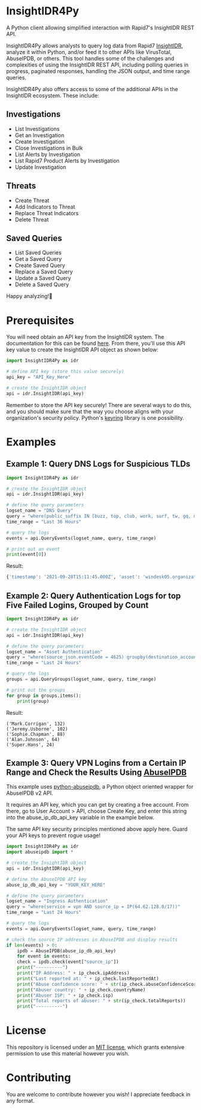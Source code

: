 # InsightIDR4Py
A Python client allowing simplified interaction with Rapid7's InsightIDR REST API.

InsightIDR4Py allows analysts to query log data from Rapid7 [InsightIDR](https://docs.rapid7.com/insightidr/), analyze it within Python, and/or feed it to other APIs like VirusTotal, AbuseIPDB, or others. This tool handles some of the challenges and complexities of using the InsightIDR REST API, including polling queries in progress, paginated responses, handling the JSON output, and time range queries.

InsightIDR4Py also offers access to some of the additional APIs in the InsightIDR ecosystem. These include:
## Investigations
* List Investigations
* Get an Investigation
* Create Investigation
* Close Investigations in Bulk
* List Alerts by Investigation
* List Rapid7 Product Alerts by Investigation
* Update Investigation
## Threats
* Create Threat
* Add Indicators to Threat
* Replace Threat Indicators
* Delete Threat
## Saved Queries
* List Saved Queries
* Get a Saved Query
* Create Saved Query
* Replace a Saved Query
* Update a Saved Query
* Delete a Saved Query

Happy analyzing!:monocle_face:

# Prerequisites
You will need obtain an API key from the InsightIDR system. The documentation for this can be found [here](https://docs.rapid7.com/insight/managing-platform-api-keys/). From there, you'll use this API key value to create the InsightIDR API object as shown below:
```python
import InsightIDR4Py as idr

# define API key (store this value securely)
api_key = "API_Key_Here"

# create the InsightIDR object
api = idr.InsightIDR(api_key)
```
Remember to store the API key securely! There are several ways to do this, and you should make sure that the way you choose aligns with your organization's security policy. Python's [keyring](https://pypi.org/project/keyring/) library is one possibility.

# Examples
## Example 1: Query DNS Logs for Suspicious TLDs
```python
import InsightIDR4Py as idr

# create the InsightIDR object
api = idr.InsightIDR(api_key)

# define the query parameters
logset_name = "DNS Query"
query = "where(public_suffix IN [buzz, top, club, work, surf, tw, gq, ml, cf, biz, tk, cam, xyz, bond])"
time_range = "Last 36 Hours"

# query the logs
events = api.QueryEvents(logset_name, query, time_range)

# print out an event
print(event[0])
```
Result:
```python
{'timestamp': '2021-09-28T15:11:45.000Z', 'asset': 'windesk05.organization.com', 'source_address': '192.168.4.10', 'query': 'regulationprivilegescan.top', 'public_suffix': 'top', 'top_private_domain': 'regulationprivilegescan.top', 'query_type': 'A', 'source_data': '09/28/2021 8:11:45 AM 1480 PACKET  00000076ED1A0140 UDP Rcv 192.168.4.121   c3b3   Q [0001   D   NOERROR] A      (3)regulationprivilegescan(3)top(0)'}
```

## Example 2: Query Authentication Logs for top Five Failed Logins, Grouped by Count
```python
import InsightIDR4Py as idr

# create the InsightIDR object
api = idr.InsightIDR(api_key)

# define the query parameters
logset_name = "Asset Authentication"
query = "where(source_json.eventCode = 4625) groupby(destination_account) limit(5)"
time_range = "Last 24 Hours"

# query the logs
groups = api.QueryGroups(logset_name, query, time_range)

# print out the groups
for group in groups.items():
    print(group)
```
Result:
```
('Mark.Corrigan', 132)
('Jeremy.Usborne', 102)
('Sophie.Chapman', 88)
('Alan.Johnson', 64)
('Super.Hans', 24)
```

## Example 3: Query VPN Logins from a Certain IP Range and Check the Results Using [AbuseIPDB](https://www.abuseipdb.com/)
This example uses [python-abuseipdb](https://github.com/meatyite/python-abuseipdb), a Python object oriented wrapper for AbuseIPDB v2 API. 

It requires an API key, which you can get by creating a free account. From there, go to User Account > API, choose Create Key, and enter this string into the abuse_ip_db_api_key variable in the example below.

The same API key security principles mentioned above apply here. Guard your API keys to prevent rogue usage!

```python
import InsightIDR4Py as idr
import abuseipdb import *

# create the InsightIDR object
api = idr.InsightIDR(api_key)

# define the AbuseIPDB API key
abuse_ip_db_api_key = "YOUR_KEY_HERE"

# define the query parameters
logset_name = "Ingress Authentication"
query = "where(service = vpn AND source_ip = IP(64.62.128.0/17))"
time_range = "Last 24 Hours"

# query the logs
events = api.QueryEvents(logset_name, query, time_range)

# check the source IP addresses in AbuseIPDB and display results
if len(events) > 0:
    ipdb = AbuseIPDB(abuse_ip_db_api_key)
    for event in events:
	check = ipdb.check(event["source_ip"])
	print("----------")
	print("IP Address: " + ip_check.ipAddress)
	print("Last reported at: " + ip_check.lastReportedAt)
	print("Abuse confidence score: " + str(ip_check.abuseConfidenceScore))
	print("Abuser country: " + ip_check.countryName)
	print("Abuser ISP: " + ip_check.isp)
	print("Total reports of abuser: " + str(ip_check.totalReports))
	print("----------")
```

# License
This repository is licensed under an [MIT license](https://github.com/mbabinski/InsightIDR4Py/blob/main/LICENSE), which grants extensive permission to use this material however you wish.

# Contributing
You are welcome to contribute however you wish! I appreciate feedback in any format.